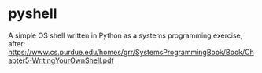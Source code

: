 # pyshell

A simple OS shell written in Python as a systems programming exercise, after:
https://www.cs.purdue.edu/homes/grr/SystemsProgrammingBook/Book/Chapter5-WritingYourOwnShell.pdf
